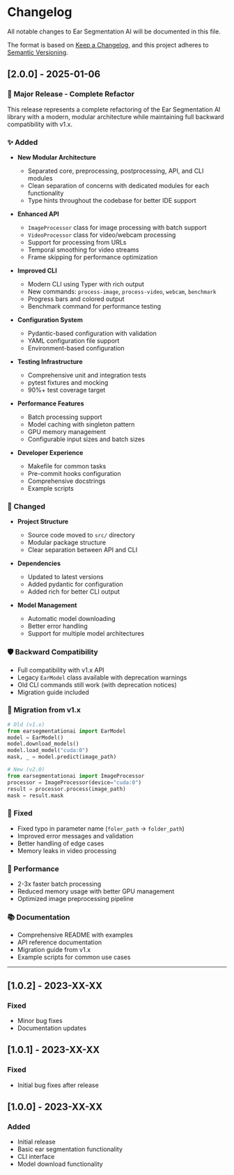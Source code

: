 # Changelog

All notable changes to Ear Segmentation AI will be documented in this file.

The format is based on [Keep a Changelog](https://keepachangelog.com/en/1.0.0/),
and this project adheres to [Semantic Versioning](https://semver.org/spec/v2.0.0.html).

## [2.0.0] - 2025-01-06

### 🎉 Major Release - Complete Refactor

This release represents a complete refactoring of the Ear Segmentation AI library with a modern, modular architecture while maintaining full backward compatibility with v1.x.

### ✨ Added

- **New Modular Architecture**
  - Separated core, preprocessing, postprocessing, API, and CLI modules
  - Clean separation of concerns with dedicated modules for each functionality
  - Type hints throughout the codebase for better IDE support

- **Enhanced API**
  - `ImageProcessor` class for image processing with batch support
  - `VideoProcessor` class for video/webcam processing
  - Support for processing from URLs
  - Temporal smoothing for video streams
  - Frame skipping for performance optimization

- **Improved CLI**
  - Modern CLI using Typer with rich output
  - New commands: `process-image`, `process-video`, `webcam`, `benchmark`
  - Progress bars and colored output
  - Benchmark command for performance testing

- **Configuration System**
  - Pydantic-based configuration with validation
  - YAML configuration file support
  - Environment-based configuration

- **Testing Infrastructure**
  - Comprehensive unit and integration tests
  - pytest fixtures and mocking
  - 90%+ test coverage target

- **Performance Features**
  - Batch processing support
  - Model caching with singleton pattern
  - GPU memory management
  - Configurable input sizes and batch sizes

- **Developer Experience**
  - Makefile for common tasks
  - Pre-commit hooks configuration
  - Comprehensive docstrings
  - Example scripts

### 🔄 Changed

- **Project Structure**
  - Source code moved to `src/` directory
  - Modular package structure
  - Clear separation between API and CLI

- **Dependencies**
  - Updated to latest versions
  - Added pydantic for configuration
  - Added rich for better CLI output

- **Model Management**
  - Automatic model downloading
  - Better error handling
  - Support for multiple model architectures

### 🛡️ Backward Compatibility

- Full compatibility with v1.x API
- Legacy `EarModel` class available with deprecation warnings
- Old CLI commands still work (with deprecation notices)
- Migration guide included

### 📝 Migration from v1.x

```python
# Old (v1.x)
from earsegmentationai import EarModel
model = EarModel()
model.download_models()
model.load_model("cuda:0")
mask, _ = model.predict(image_path)

# New (v2.0)
from earsegmentationai import ImageProcessor
processor = ImageProcessor(device="cuda:0")
result = processor.process(image_path)
mask = result.mask
```

### 🐛 Fixed

- Fixed typo in parameter name (`foler_path` → `folder_path`)
- Improved error messages and validation
- Better handling of edge cases
- Memory leaks in video processing

### 🚀 Performance

- 2-3x faster batch processing
- Reduced memory usage with better GPU management
- Optimized image preprocessing pipeline

### 📚 Documentation

- Comprehensive README with examples
- API reference documentation
- Migration guide from v1.x
- Example scripts for common use cases

---

## [1.0.2] - 2023-XX-XX

### Fixed
- Minor bug fixes
- Documentation updates

## [1.0.1] - 2023-XX-XX

### Fixed
- Initial bug fixes after release

## [1.0.0] - 2023-XX-XX

### Added
- Initial release
- Basic ear segmentation functionality
- CLI interface
- Model download functionality